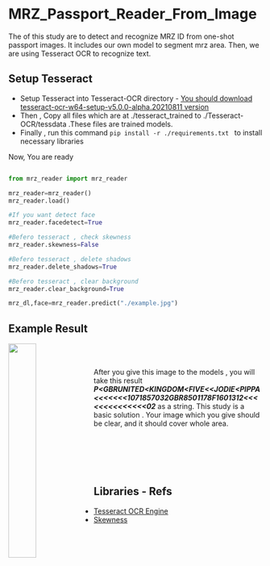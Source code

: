 # MRZ_Passport_Reader_From_Image

The of this study are to detect and recognize MRZ ID from one-shot passport images. It includes our own model to segment mrz area. Then, we are using Tesseract OCR to recognize text.


 
 ## Setup Tesseract 

- Setup Tesseract into Tesseract-OCR directory - [You should download tesseract-ocr-w64-setup-v5.0.0-alpha.20210811 version](https://digi.bib.uni-mannheim.de/tesseract/)
- Then , Copy all files which are at ./tesseract_trained  to ./Tesseract-OCR/tessdata .These files are trained models.
- Finally , run this command  ```pip install -r ./requirements.txt ``` to install necessary libraries


Now, You are ready
 
 
 
  ```python

from mrz_reader import mrz_reader
 
mrz_reader=mrz_reader()
mrz_reader.load()

#If you want detect face 
mrz_reader.facedetect=True

#Befero tesseract , check skewness
mrz_reader.skewness=False

#Befero tesseract , delete shadows
mrz_reader.delete_shadows=True

#Befero tesseract , clear background
mrz_reader.clear_background=True

mrz_dl,face=mrz_reader.predict("./example.jpg")

 ```
 ## Example Result 
 
 
<img align="left" width="33%" src="https://github.com/SerdarHelli/MRZ_Passport_Reader_From_Image/blob/main/example.jpg">

<br/><br/>

After you give this image to the models , you will take this result ***P<GBRUNITED<KINGDOM<FIVE<<JODIE<PIPPA<<<<<<<1071857032GBR8501178F1601312<<<<<<<<<<<<<<02*** as a string. This study is a basic solution . Your image which you give  should be clear, and it should cover whole area.
<br/><br/>
<br/><br/>
<br/><br/>


 ## Libraries - Refs
 
 - [Tesseract OCR Engine ](https://github.com/tesseract-ocr/tesseract)
 - [Skewness ](https://github.com/sbrunner/deskew)
 
